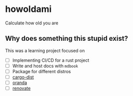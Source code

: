 <div class="oranda-hide">

# howoldami

</div>

Calculate how old you are

## Why does something this stupid exist?

This was a learning project focused on

- [ ] Implementing CI/CD for a rust project
- [ ] Write and host docs with `mdbook`
- [ ] Package for different distros
- [ ] [cargo-dist](https://github.com/axodotdev/cargo-dist)
- [ ] [oranda](https://opensource.axo.dev/oranda/)
- [ ] [renovate](https://github.com/renovatebot/renovate)
